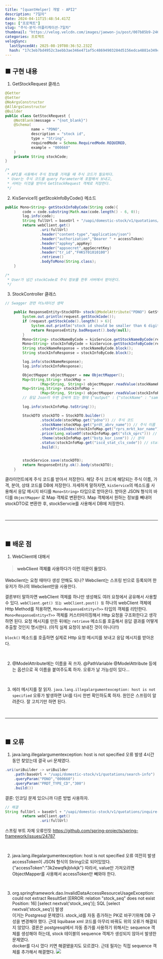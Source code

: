 ```yaml
---
title: "[quantHelper] 개발 - API2"
description: "7일차"
date: 2024-04-11T15:48:54.417Z
tags: ["프로젝트"]
slug: "주식-분석-어플리케이션-7일차"
thumbnail: "https://velog.velcdn.com/images/jaewon-ju/post/007b85b9-2463-4411-9278-e283cdc82de1/image.png"
categories: 프로젝트
velogSync:
  lastSyncedAt: 2025-08-19T08:36:52.232Z
  hash: "17c3eb7bd4952c3aebb3ae346e471af5c48694903284d5156edca4881e349c11"
---
```


## ■ 구현 내용

1. GetStockRequest 클래스
```java
@Getter
@Setter
@NoArgsConstructor
@AllArgsConstructor
@Builder
public class GetStockRequest {
    @NotBlank(message = "{not_blank}")
    @Schema(
            name = "PDNO",
            description = "stock id",
            type = "String",
            requiredMode = Schema.RequiredMode.REQUIRED,
            example = "000660"
    )
    private String stockCode;
}

/*
 * API를 사용해서 주식 정보를 가져올 때 주식 코드가 필요하다.
 * User는 주식 코드를 query Parameter에 포함해서 보내고, 
 * 서버는 이것을 받아서 GetStockRequest 객체로 저장한다.
 */
```
2. KisService의 getStcokInfoByCode() 메소드
```java
public Mono<String> getStockInfoByCode(String code){
        code = code.substring(Math.max(code.length() - 6, 0));
        log.info(code);
        String fullUrl = baseUrl + "/uapi/domestic-stock/v1/quotations/inquire-price" + "?fid_cond_mrkt_div_code=J&fid_input_iscd=" + code;
        return webClient.get()
                .uri(fullUrl)
                .header("content-type","application/json")
                .header("authorization","Bearer " + accessToken)
                .header("appkey",appKey)
                .header("appsecret",appSecretKey)
                .header("tr_id","FHKST01010100")
                .retrieve()
                .bodyToMono(String.class);
    }
    
/*
 * User가 넘긴 stockCode로 주식 정보를 한투 서버에서 받아온다.
 */
```
3. StockController 클래스
```java
// Swagger 관련 어노테이션 생략

    public ResponseEntity<StockDTO> stock(@ModelAttribute("PDNO") GetStockRequest request) throws JsonProcessingException {
        System.out.println(request.getStockCode());
        if (request.getStockCode().length() > 6){
            System.out.println("stock id should be smaller than 6 digits");
            return ResponseEntity.badRequest().body(null);
        }
        Mono<String> stockNameByCode = kisService.getStockNameByCode(request.getStockCode()); // 주식 코드로 주식 이름 조회 
        Mono<String> stockInfoByCode = kisService.getStockInfoByCode(request.getStockCode()); // 주식 코드로 주식 정보 조회
        String stockNameResponse = stockNameByCode.block();
        String stockInfoResponse = stockInfoByCode.block();

        log.info(stockNameResponse);
        log.info(stockInfoResponse);

        ObjectMapper objectMapper = new ObjectMapper();
        Map<String,String> stockMap = 
                (Map<String, String>) objectMapper.readValue(stockNameResponse, Map.class).get("output");
        Map<String,String> stockInfoMap = 
                (Map<String, String>) objectMapper.readValue(stockInfoResponse, Map.class).get("output");
        // 응답 Json이 두번 감싸져 있는 형태 {"output" : {"stockName" : "samsung"}} 이런식으로
        
        log.info(stockInfoMap.toString());

        StockDTO stockDTO = StockDTO.builder()
                .stockCode(stockMap.get("pdno")) // 주식 코드
                .stockName(stockMap.get("prdt_abrv_name")) // 주식 이름
                .stockPriceIndex(stockInfoMap.get("rprs_mrkt_kor_name")) // KOSPI200, KOSPI, KOSDAQ 등
                .price(Long.valueOf(stockInfoMap.get("stck_oprc"))) // 가격 (당일 종가)
                .theme(stockInfoMap.get("bstp_kor_isnm")) // 분야
                .status(stockInfoMap.get("iscd_stat_cls_code")) // status Code
                .build();


        stockService.save(stockDTO);
        return ResponseEntity.ok().body(stockDTO);
    }
```
클라이언트에게 주식 코드를 받아서 저장한다.
해당 주식 코드에 해당되는 주식 이름, 가격, 분야, 상태 코드를 DB에 저장한다.
자세하게 말하자면, ```kisService```의 메소드를 사용해서 응답 메시지 바디를 ```Mono<String>``` 타입으로 받아온다.
받아온 JSON 형식의 바디를 ```ObjectMapper``` 로 Map 객체로 변환한다.
Map 객체에서 원하는 정보를 빼내어 stockDTO로 변환한 후, stockServcie를 사용해서 DB에 저장한다.

<br>

---

<br>

## ■ 배운 점
1. WebClient에 대해서

> #### webClient 객체를 사용하다가 이런 의문이 들었다.
Webclient는 요청 때마다 생성 안해도 되나?
Webclient는 스프링 빈으로 등록되어 한 유저가 하나의 Webclient만을 사용한다.

결론부터 말하자면 webClient 객체를 하나만 생성해도 여러 요청에서 공유해서 사용할 수 있다.
```webClient.get() 또는 webClient.post() 등``` 하나의 webClient 객체에 Http Method를 적용하면, ```Mono<ResponseEntity<T>>``` 타입의 객체를 리턴한다.
```Mono<ResponseEntity<T>>``` 객체를 커스터마이징해서 Http 요청을 구조화한다고 생각하면 된다.
요청 메시지를 만든 뒤에는 ```retrieve``` 메소드를 호출해서 응답 결과를 어떻게 추출할 것인지 명시한다. (아직 실제 요청이 보내진 것이 아니다!!)

```block()``` 메소드를 호출하면 실제로 Http 요청 메시지를 보내고 응답 메시지를 받아온다.

<br>

2. @ModelAttribute에는 이름을 꼭 쓰자.
@PathVariable
@ModelAttribute 등에는 옵션으로 꼭 이름을 붙여주도록 하자.
오류가 날 가능성이 있다...


<br>

3. 에러 메시지를 잘 읽자.
```java.lang.illegalargumentexception: host is not specified``` 오류가 발생하면 Uri를 다시 한번 확인하도록 하자.
원인은 스프링이 알려준다. 잘 고치기만 하면 된다.

<br>

---

<br>

## ■ 오류
1. java.lang.illegalargumentexception: host is not specified 오류 발생
4시간동안 찾았는데 결국 uri 문제였다.
```java
.uri(uriBuilder -> uriBuilder
	.path(baseUrl + "/uapi/domestic-stock/v1/quotations/search-info")
	.queryParam("PDNO","000660")
	.queryParam("PRDT_TYPE_CD","300")
	.build())
```
결론: 인코딩 문제 있으니까 다른 방법 사용하자.
```java
// 해결
String fullUrl = baseUrl + "/uapi/domestic-stock/v1/quotations/inquire-price" + "?fid_cond_mrkt_div_code=J&fid_input_iscd=" + code;
        return webClient.get()
                .uri(fullUrl)
```
스프링 부트 자체 오류인듯
https://github.com/spring-projects/spring-framework/issues/24787


<br>

2. java.lang.illegalargumentexception: host is not specified 오류 여전히 발생<br>
accessToken이 JSON 형식의 String으로 되어있었다.
{"accessToken":"3k2ewqfkjblvkjk"}
따라서, value만 가져오려면 ObjectMapper를 사용해서 accessToken만 빼와야 한다.

<br>

3. org.springframework.dao.InvalidDataAccessResourceUsageException: could not extract ResultSet [ERROR: relation "stock_seq" does not exist Position: 16] [select nextval('stock_seq')]; SQL [select nextval('stock_seq')] 발생<br>
이거는 Postgresql 문제였다.
stock_id를 자동 증가하는 PK로 바꾸기위해 DB 구성을 변경해야 했다.
근데 liquibase xml 코드를 아무리 바꿔도 위의 오류가 해결되지 않았다.
결론은 postgresql에서 자동 증가를 사용하기 위해서는 sequence 객체를 생성해야 하는데, stock 테이블의 sequence 객체가 생성되지 않아서 발생한 문제였다.<br>
docker를 다시 껐다 키면 해결됐을지도 모르겠다.
근데 필자는 직접 sequence 객체를 추가해서 해결했다.
![](https://velog.velcdn.com/images/jaewon-ju/post/007b85b9-2463-4411-9278-e283cdc82de1/image.png)

